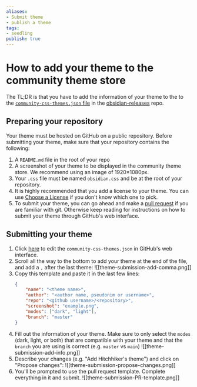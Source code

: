 ```yaml
---
aliases: 
- Submit theme
- publish a theme
tags:
- seedling
publish: true
---
```


# How to add your theme to the community theme store

The TL;DR is that you have to add the information of your theme to the to the [`community-css-themes.json` file](https://github.com/obsidianmd/obsidian-releases/blob/master/community-css-themes.json) in the [obsidian-releases](https://github.com/obsidianmd/obsidian-releases/) repo. 

## Preparing your repository

Your theme must be hosted on GitHub on a public repository. Before submitting your theme, make sure that your repository contains the following:
1. A `README.md` file in the root of your repo
2. A screenshot of your theme to be displayed in the community theme store. We recommend using an image of 1920×1080px.
3. Your `.css` file must be named `obsidian.css` and be at the root of your repository.
4. It is highly recommended that you add a license to your theme. You can use [Choose a License](https://choosealicense.com/) if you don't know which one to pick.
5. To submit your theme, you can go ahead and make a [pull request](https://docs.github.com/en/github/collaborating-with-pull-requests/proposing-changes-to-your-work-with-pull-requests/creating-a-pull-request-from-a-fork) if you are familiar with git. Otherwise keep reading for instructions on how to submit your theme through GitHub's web interface.

## Submitting your theme

1. Click [here](https://github.com/obsidianmd/obsidian-releases/edit/master/community-css-themes.json) to edit the `community-css-themes.json` in GitHub's web interface. 
2. Scroll all the way to the bottom to add your theme at the end of the file, and add a `,` after the last theme: 
	![[theme-submission-add-comma.png]]
3. Copy this template and paste it in the last few lines:
	```json
    {
        "name": "<theme name>",
        "author": "<author name, pseudonim or username>",
        "repo": "<github username>/<repository>",
        "screenshot": "example.png",
        "modes": ["dark", "light"],
		"branch": "master"
    }
	```
4. Fill out the information of your theme. Make sure to only select the `modes` (dark, light, or both) that are compatible with your theme and that the `branch` you are using is correct (e.g. `master` vs `main`)
	![[theme-submission-add-info.png]]
5.  Describe your changes (e.g. "Add Hitchhiker's theme") and click on "Propose changes":
	![[theme-submission-propose-changes.png]]
5. You'll be prompted to use the pull request template. Complete everything in it and submit.
	![[theme-submission-PR-template.png]]

